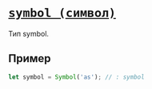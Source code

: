 # [`symbol (символ)`](../index.md/#примитивы)

Тип symbol.

## Пример

```ts
let symbol = Symbol('as'); // : symbol
```
